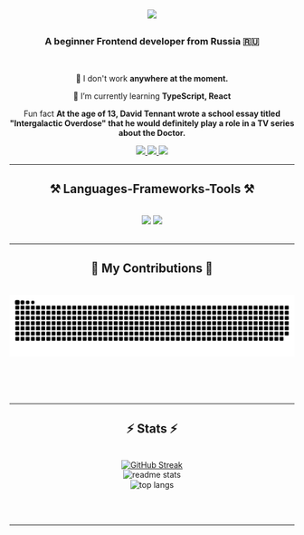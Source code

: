 <h1 align="center">
    <img src="https://readme-typing-svg.herokuapp.com/?font=Righteous&size=35&center=true&vCenter=true&width=500&height=70&duration=4000&lines=Hi+There!+👋;+I'm+David+Khabalov!;" />
</h1>

<h3 align="center">A beginner Frontend developer from Russia 🇷🇺</h3>

<br/>

<div align="center">
 
 🔭 I don't work **anywhere at the moment.**
 
 🌱 I’m currently learning **TypeScript, React**

Fun fact **At the age of 13, David Tennant wrote a school essay titled "Intergalactic Overdose" that he would definitely play a role in a TV series about the Doctor.**

 </div>
 
<div align="center"> 
  <a href="mailto:khabalov33@gmail.com">
    <img src="https://img.shields.io/badge/Gmail-D14836?style=for-the-badge&logo=gmail&logoColor=white" />
  </a>
  <a href="https://t.me/RevilMayCry">
    <img src="https://img.shields.io/badge/Telegram-2CA5E0?style=for-the-badge&logo=telegram&logoColor=white">
  </a>
  <a href="https://www.instagram.com/khabalov33?igsh=MTNoY3g5bzkwcnMzNg==">
    <img src="https://img.shields.io/badge/Instagram-E4405F?style=for-the-badge&logo=instagram&logoColor=white">
  </a>
</div>

 <hr/>
 
<h2 align="center">⚒️ Languages-Frameworks-Tools ⚒️</h2>
<br/>
<div align="center">
    <img src="https://skillicons.dev/icons?i=html,css,javascript,react,typescript,bootstrap,vscode,figma,photoshop,illustrator" />
    <img src="https://skillicons.dev/icons?i=github,git" /><br>
</div>

<br/>
<hr/>

<div align="center">
  <h2>🐍 My Contributions 🐍</h2>
  <br>
  <img alt="snake eating my contributions" src="https://raw.githubusercontent.com/salesp07/salesp07/output/github-contribution-grid-snake.svg" />
  
  <br/><br/><br/>
</div>

<hr/>

<h2 align="center">⚡ Stats ⚡</h2>
<br>
<div align=center>
  <a href="https://git.io/streak-stats"><img width=390 src="https://streak-stats.demolab.com?user=Khabalov33&theme=blueberry" alt="GitHub Streak" /></a>
  <br/>
  <img width=390 src="https://github-readme-stats-salesp07.vercel.app/api?username=Khabalov33&count_private=true&show_icons=true&theme=blueberry&rank_icon=github&border_radius=10" alt="readme stats" />
  <br/>
  <img width=325 align="center" src="https://github-readme-stats-salesp07.vercel.app/api/top-langs/?username=Khabalov33&hide=HTML&langs_count=8&layout=compact&theme=blueberry&border_radius=10&size_weight=0.5&count_weight=0.5&exclude_repo=github-readme-stats" alt="top langs" />
</div>

<br/><br/>

<hr/>

<br/>
